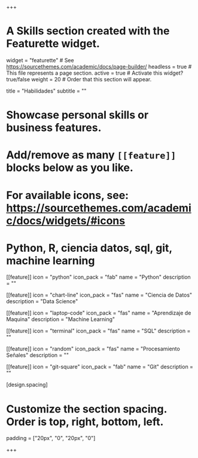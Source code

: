 +++
# A Skills section created with the Featurette widget.
widget = "featurette"  # See https://sourcethemes.com/academic/docs/page-builder/
headless = true  # This file represents a page section.
active = true  # Activate this widget? true/false
weight = 20  # Order that this section will appear.

title = "Habilidades"
subtitle = ""

# Showcase personal skills or business features.
# 
# Add/remove as many `[[feature]]` blocks below as you like.
# 
# For available icons, see: https://sourcethemes.com/academic/docs/widgets/#icons

# Python, R, ciencia datos, sql, git, machine learning 

[[feature]]
  icon = "python"
  icon_pack = "fab"
  name = "Python"
  description = "" 

[[feature]]
  icon = "chart-line"
  icon_pack = "fas"
  name = "Ciencia de Datos"
  description = "Data Science"

[[feature]]
  icon = "laptop-code"
  icon_pack = "fas"
  name = "Aprendizaje de Maquina"
  description = "Machine Learning"

[[feature]]
  icon = "terminal"
  icon_pack = "fas"
  name = "SQL"
  description = ""  

[[feature]]
  icon = "random"
  icon_pack = "fas"
  name = "Procesamiento Señales"
  description = ""  

[[feature]]
  icon = "git-square"
  icon_pack = "fab"
  name = "Git"
  description = ""  

[design.spacing]
  # Customize the section spacing. Order is top, right, bottom, left.
  padding = ["20px", "0", "20px", "0"]

+++
